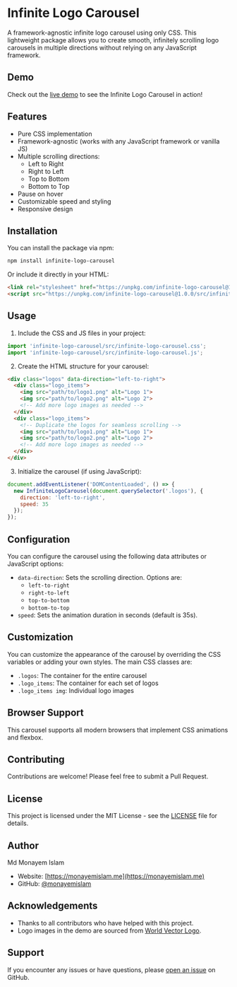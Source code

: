 # Infinite Logo Carousel

A framework-agnostic infinite logo carousel using only CSS. This lightweight package allows you to create smooth, infinitely scrolling logo carousels in multiple directions without relying on any JavaScript framework.

## Demo

Check out the [live demo](https://monayemislam.github.io/infinite-logo-carousel/demo/) to see the Infinite Logo Carousel in action!

## Features

- Pure CSS implementation
- Framework-agnostic (works with any JavaScript framework or vanilla JS)
- Multiple scrolling directions:
  - Left to Right
  - Right to Left
  - Top to Bottom
  - Bottom to Top
- Pause on hover
- Customizable speed and styling
- Responsive design

## Installation

You can install the package via npm:

```bash
npm install infinite-logo-carousel
```

Or include it directly in your HTML:

```html
<link rel="stylesheet" href="https://unpkg.com/infinite-logo-carousel@1.0.0/src/infinite-logo-carousel.css">
<script src="https://unpkg.com/infinite-logo-carousel@1.0.0/src/infinite-logo-carousel.js"></script>
```

## Usage

1. Include the CSS and JS files in your project:

```javascript
import 'infinite-logo-carousel/src/infinite-logo-carousel.css';
import 'infinite-logo-carousel/src/infinite-logo-carousel.js';
```

2. Create the HTML structure for your carousel:

```html
<div class="logos" data-direction="left-to-right">
  <div class="logo_items">
    <img src="path/to/logo1.png" alt="Logo 1">
    <img src="path/to/logo2.png" alt="Logo 2">
    <!-- Add more logo images as needed -->
  </div>
  <div class="logo_items">
    <!-- Duplicate the logos for seamless scrolling -->
    <img src="path/to/logo1.png" alt="Logo 1">
    <img src="path/to/logo2.png" alt="Logo 2">
    <!-- Add more logo images as needed -->
  </div>
</div>
```

3. Initialize the carousel (if using JavaScript):

```javascript
document.addEventListener('DOMContentLoaded', () => {
  new InfiniteLogoCarousel(document.querySelector('.logos'), {
    direction: 'left-to-right',
    speed: 35
  });
});
```

## Configuration

You can configure the carousel using the following data attributes or JavaScript options:

- `data-direction`: Sets the scrolling direction. Options are:
  - `left-to-right`
  - `right-to-left`
  - `top-to-bottom`
  - `bottom-to-top`
- `speed`: Sets the animation duration in seconds (default is 35s).

## Customization

You can customize the appearance of the carousel by overriding the CSS variables or adding your own styles. The main CSS classes are:

- `.logos`: The container for the entire carousel
- `.logo_items`: The container for each set of logos
- `.logo_items img`: Individual logo images

## Browser Support

This carousel supports all modern browsers that implement CSS animations and flexbox.

## Contributing

Contributions are welcome! Please feel free to submit a Pull Request.

## License

This project is licensed under the MIT License - see the [LICENSE](LICENSE) file for details.

## Author

Md Monayem Islam
- Website: [https://monayemislam.me](https://monayemislam.me)
- GitHub: [@monayemislam](https://github.com/monayemislam)

## Acknowledgements

- Thanks to all contributors who have helped with this project.
- Logo images in the demo are sourced from [World Vector Logo](https://worldvectorlogo.com/).

## Support

If you encounter any issues or have questions, please [open an issue](https://github.com/monayemislam/infinite-logo-carousel/issues) on GitHub.

